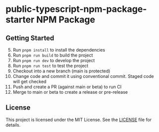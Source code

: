 # public-typescript-npm-package-starter NPM Package

## Getting Started

5. Run `pnpm install` to install the dependencies
6. Run `pnpm run build` to build the project
7. Run `pnpm run dev` to develop the project
8. Run `pnpm run test` to test the project
10. Checkout into a new branch (main is protected)
11. Change code and commit it using conventional commit. Staged code will get checked
12. Push and create a PR (against main or beta) to run CI
13. Merge to main or beta to create a release or pre-release 

## License

This project is licensed under the MIT License. See the [LICENSE](LICENSE) file for details.
